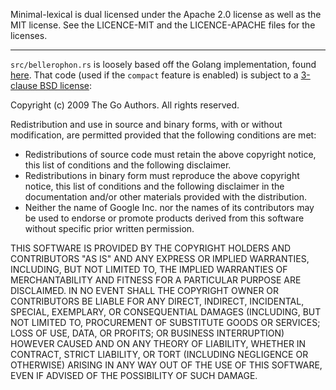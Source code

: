 Minimal-lexical is dual licensed under the Apache 2.0 license as well as the MIT
license. See the LICENCE-MIT and the LICENCE-APACHE files for the licenses.

---

`src/bellerophon.rs` is loosely based off the Golang implementation,
found [here](https://github.com/golang/go/blob/b10849fbb97a2244c086991b4623ae9f32c212d0/src/strconv/extfloat.go).
That code (used if the `compact` feature is enabled) is subject to a
[3-clause BSD license](https://github.com/golang/go/blob/b10849fbb97a2244c086991b4623ae9f32c212d0/LICENSE):

Copyright (c) 2009 The Go Authors. All rights reserved.

Redistribution and use in source and binary forms, with or without
modification, are permitted provided that the following conditions are
met:

   * Redistributions of source code must retain the above copyright
notice, this list of conditions and the following disclaimer.
   * Redistributions in binary form must reproduce the above
copyright notice, this list of conditions and the following disclaimer
in the documentation and/or other materials provided with the
distribution.
   * Neither the name of Google Inc. nor the names of its
contributors may be used to endorse or promote products derived from
this software without specific prior written permission.

THIS SOFTWARE IS PROVIDED BY THE COPYRIGHT HOLDERS AND CONTRIBUTORS
"AS IS" AND ANY EXPRESS OR IMPLIED WARRANTIES, INCLUDING, BUT NOT
LIMITED TO, THE IMPLIED WARRANTIES OF MERCHANTABILITY AND FITNESS FOR
A PARTICULAR PURPOSE ARE DISCLAIMED. IN NO EVENT SHALL THE COPYRIGHT
OWNER OR CONTRIBUTORS BE LIABLE FOR ANY DIRECT, INDIRECT, INCIDENTAL,
SPECIAL, EXEMPLARY, OR CONSEQUENTIAL DAMAGES (INCLUDING, BUT NOT
LIMITED TO, PROCUREMENT OF SUBSTITUTE GOODS OR SERVICES; LOSS OF USE,
DATA, OR PROFITS; OR BUSINESS INTERRUPTION) HOWEVER CAUSED AND ON ANY
THEORY OF LIABILITY, WHETHER IN CONTRACT, STRICT LIABILITY, OR TORT
(INCLUDING NEGLIGENCE OR OTHERWISE) ARISING IN ANY WAY OUT OF THE USE
OF THIS SOFTWARE, EVEN IF ADVISED OF THE POSSIBILITY OF SUCH DAMAGE.
